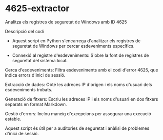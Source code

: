 # 4625-extractor
Analitza els registres de seguretat de Windows amb ID 4625


Descripció del codi

* Aquest script en Python s'encarrega d'analitzar els registres de seguretat de Windows per cercar esdeveniments específics.

* Connexió al registre d'esdeveniments: S'obre la font de registres de seguretat del sistema local.

Cerca d'esdeveniments: Filtra esdeveniments amb el codi d'error 4625, que indica errors d'inici de sessió.

Extracció de dades: Obté les adreces IP d'origen i els noms d'usuari dels esdeveniments trobats.

Generació de fitxers: Escriu les adreces IP i els noms d'usuari en dos fitxers separats en format Markdown.

Gestió d'errors: Inclou maneig d'excepcions per assegurar una execució estable.

Aquest script és útil per a auditories de seguretat i anàlisi de problemes d'inici de sessió.
